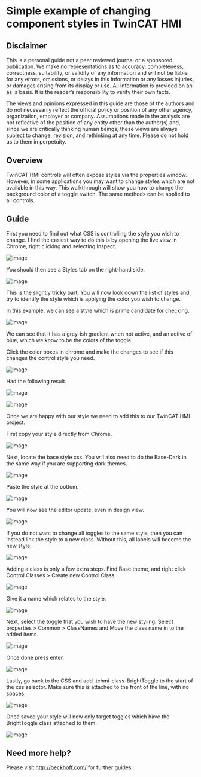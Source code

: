 # Simple example of changing component styles in TwinCAT HMI

## Disclaimer

This is a personal guide not a peer reviewed journal or a sponsored publication. We make
no representations as to accuracy, completeness, correctness, suitability, or validity of any
information and will not be liable for any errors, omissions, or delays in this information or any
losses injuries, or damages arising from its display or use. All information is provided on an as
is basis. It is the reader’s responsibility to verify their own facts.

The views and opinions expressed in this guide are those of the authors and do not
necessarily reflect the official policy or position of any other agency, organization, employer or
company. Assumptions made in the analysis are not reflective of the position of any entity
other than the author(s) and, since we are critically thinking human beings, these views are
always subject to change, revision, and rethinking at any time. Please do not hold us to them
in perpetuity.

## Overview

TwinCAT HMI controls will often expose styles via the properties window. However, in some applications you may want to change styles which are not available in this way. This walkthrough will show you how to change the background color of a toggle switch. The same methods can be applied to all controls.

## Guide

First you need to find out what CSS is controlling the style you wish to change. I find the easiest way to do this is by opening the live view in Chrome, right clicking and selecting Inspect.

![image](./docs/images/1.png)

You should then see a Styles tab on the right-hand side.

![image](./docs/images/2.png)

This is the slightly tricky part. You will now look down the list of styles and try to identify the style which is applying the color you wish to change.

In this example, we can see a style which is prime candidate for checking.

![image](./docs/images/3.png)

We can see that it has a grey-ish gradient when not active, and an active of blue, which we know to be the colors of the toggle.

Click the color boxes in chrome and make the changes to see if this changes the control style you need.

![image](./docs/images/4.png)

Had the following result.

![image](./docs/images/5.png)

![image](./docs/images/6.png)

Once we are happy with our style we need to add this to our TwinCAT HMI project.

First copy your style directly from Chrome.

![image](./docs/images/7.png)

Next, locate the base style css. You will also need to do the Base-Dark in the same way if you are supporting dark themes.

![image](./docs/images/8.png)

Paste the style at the bottom.

![image](./docs/images/9.png)

You will now see the editor update, even in design view.

![image](./docs/images/10.png)

If you do not want to change all toggles to the same style, then you can instead link the style to a new class. Without this, all labels will become the new style.

![image](./docs/images/11.png)

Adding a class is only a few extra steps. Find Base.theme, and right click Control Classes > Create new Control Class.

![image](./docs/images/12.png)

Give it a name which relates to the style.

![image](./docs/images/13.png)

Next, select the toggle that you wish to have the new styling. Select properties > Common > ClassNames and Move the class name in to the added items.

![image](./docs/images/14.png)

Once done press enter.

![image](./docs/images/15.png)

Lastly, go back to the CSS and add .tchmi-class-BrightToggle to the start of the css selector. Make sure this is attached to the front of the line, with no spaces.

![image](./docs/images/16.png)

Once saved your style will now only target toggles which have the BrightToggle class attached to them.

![image](./docs/images/17.png)

## Need more help?

Please visit http://beckhoff.com/ for further guides
